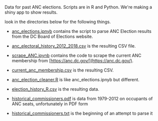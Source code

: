 Data for past ANC elections.  Scripts are in R and Python.  We're making a shiny app to show results.

look in the directories below for the following things.

- [anc_elections.ipnyb](scripts/anc_elections.ipynb) contains the script to parse ANC Election results from the DC Board of Elections website.
- [anc_electoral_history_2012_2018.csv](cleaned_data/anc_electoral_history_2012_2018.csv) is the resulting CSV file.
- [scrape_ANC.ipynb](scripts/scrape_ANC.ipynb) contains the code to scrape the current ANC membership from [https://anc.dc.gov/](https://anc.dc.gov/).
- [current_anc_membership.csv](cleaned_data/current_anc_membership.csv) is the resulting CSV.
- [anc_election_cleaner.R](scripts/anc_election_cleaner.R) is like anc_elections.ipnyb but different.
- [election_history_R.csv](cleaned_data/election_history_R.csv) is the resulting data.


- [historical_commissioners.pdf](raw_data/historical_commissioners.pdf) is data from 1979-2012 on occupants of ANC seats, unfortunately in PDF form
- [historical_commissioners.txt](raw_data/historical_commissioners.txt) is the beginning of an attempt to parse it

